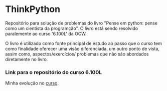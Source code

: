 # ThinkPython
Repositório para solução de problemas do livro "Pense em python: pense como um cientista da programção". O livro está sendo resolvido paralemente ao curso '6.100L' da OCW.

O livro é utilizado como fonte principal de estudo ao passo que o curso tem como finalidade oferecer uma visão diferenciada, um outro ponto de vista, assim como, aspectos/exercícios/
problemas que não são abordados diretamente no livro.

### Link para o repositório do curso 6.100L
Minha evolução no [curso](https://github.com/jotavlim4/6.100L).
